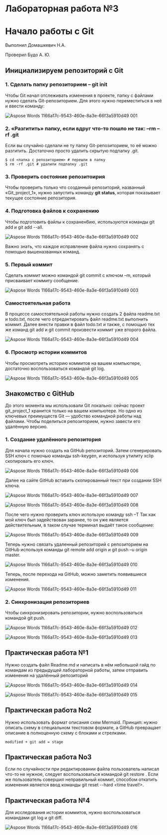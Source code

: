 # Лабораторная работа №3
# Начало работы с Git 
Выполнил Домашкевич Н.А.

Проверил Будо А. Ю.

## Инициализируем репозиторий с Git
### 1. Сделать папку репозиторием – git init
Чтобы Git начал отслеживать изменения в проекте, папку с файлами нужно сделать Git-репозиторием. Для этого нужно переместиться в неё и ввести команду:

![Aspose Words 1166a17c-9543-460e-8a3e-66f3a5910d49 001](https://github.com/NikitaAlexxandrovich/TPiOG11405121-reports/assets/119657395/52d4c734-3b3f-42a8-8582-41c2492045bc)


### 2. «Разгитить» папку, если вдруг что-то пошло не так: –rm –rf .git
Если вы случайно сделали не ту папку Git-репозиторием, то её можно разгитить. Достаточно просто удалить скрытую подпапку .git.

    $ cd <папка с репозиторием> # перешли в папку
    $ rm -rf .git # удалили подпапку .git


### 3. Проверить состояние репозитоирия
Чтобы проверить только что созданный репозиторий, названный
«Git_project_1», нужно запустить команду **git status**, которая показывает текущее состояние репозитория.


### 4. Подготовка файлов к сохранению
Чтобы подготовить файлы к сохранен6ию, используются команды git add и git add --all.

![Aspose Words 1166a17c-9543-460e-8a3e-66f3a5910d49 002](https://github.com/NikitaAlexxandrovich/TPiOG11405121-reports/assets/119657395/04109596-e08f-498f-8bc8-58865daef8f6)

Важно знать, что каждое исправление файла нужно сохранять с помощью вышеназванных команд.


### 5. Первый коммит
Сделать коммит можно командой git commit с ключом –m, который присваивает коммиту сообщение.

![Aspose Words 1166a17c-9543-460e-8a3e-66f3a5910d49 003](https://github.com/NikitaAlexxandrovich/TPiOG11405121-reports/assets/119657395/1893b434-2ba6-44d8-8e55-958098fa3b0c)


### Самостоятельная работа
В процессе самостоятельной работы нужно создать 2 файла readme.txt и todo.txt, после чего отредактировать файл readme.txt выполнить коммит. Далее внести правки в файл todo.txt и также, с помощью тех же команд git add и git commit произвести коммит уже второго файла.

![Aspose Words 1166a17c-9543-460e-8a3e-66f3a5910d49 004](https://github.com/NikitaAlexxandrovich/TPiOG11405121-reports/assets/119657395/83020b7a-2878-4e1f-ae36-991aa2c5d045)


### 6. Просмотр истории коммитов
Чтобы просмотреть историю коммитов на вашем компьютере, достаточно воспользоваться командой git log.

![Aspose Words 1166a17c-9543-460e-8a3e-66f3a5910d49 005](https://github.com/NikitaAlexxandrovich/TPiOG11405121-reports/assets/119657395/e464f5ba-bfc1-452c-8931-307fef46d235)


## Знакомство с GitHub

До этого момента мы использовали Git локально: сейчас проект git_project_1 хранится только на вашем компьютере. Но одно из ключевых преимуществ Git — удобство командной работы над файлами. Чтобы поделиться репозиторием, нужно завести его удалённую версию.

### 1. Создание удалённого репозитория
Для начала нужно создать на GitHub репозиторий.
Затем сгенерировать SSH ключ с помочью команды ssh-keygen, и используя утилиту xclip скопировать его ключ.

![Aspose Words 1166a17c-9543-460e-8a3e-66f3a5910d49 006](https://github.com/NikitaAlexxandrovich/TPiOG11405121-reports/assets/119657395/08b829ef-5666-4486-90fa-e2990a5ec018)

Далее на сайте GitHub вставить скопированный текст при создании SSH ключа.

![Aspose Words 1166a17c-9543-460e-8a3e-66f3a5910d49 007](https://github.com/NikitaAlexxandrovich/TPiOG11405121-reports/assets/119657395/e8d73917-a2d6-4e63-ad1e-899aea6dea29)

![Aspose Words 1166a17c-9543-460e-8a3e-66f3a5910d49 008](https://github.com/NikitaAlexxandrovich/TPiOG11405121-reports/assets/119657395/a1216dfc-a09b-4570-b396-5b79c2dfffb3)

После чего нужно проверить ключ использую команду  ssh –T 
Так как мой ключ был задействован заранее, то он уже является действительным, в таком случае терминал выдаёт такое сообщение:

![Aspose Words 1166a17c-9543-460e-8a3e-66f3a5910d49 009](https://github.com/NikitaAlexxandrovich/TPiOG11405121-reports/assets/119657395/81b80f83-8c75-4522-a34f-c4ec7da32b99)

Теперь нужно связать удаленный репозиторий с репозиторием на GitHub используя команды git remote add  origin и git push –u origin master.

![Aspose Words 1166a17c-9543-460e-8a3e-66f3a5910d49 010](https://github.com/NikitaAlexxandrovich/TPiOG11405121-reports/assets/119657395/c8c90f9d-f484-4e5f-8d7d-228ee591c837)

Теперь, после перехода на GitHub, можно заметить появившиеся изменения.

![Aspose Words 1166a17c-9543-460e-8a3e-66f3a5910d49 011](https://github.com/NikitaAlexxandrovich/TPiOG11405121-reports/assets/119657395/b0dc8bce-5ce5-4263-aa70-a00b10f45fff)


### 2. Синхронизация репозиториев
Чтобы синхронизировать репозитории, нужно воспользоваться командой git push.

![Aspose Words 1166a17c-9543-460e-8a3e-66f3a5910d49 012](https://github.com/NikitaAlexxandrovich/TPiOG11405121-reports/assets/119657395/651f6b28-2ce6-4cbc-a93d-2e466c17a788)

![Aspose Words 1166a17c-9543-460e-8a3e-66f3a5910d49 013](https://github.com/NikitaAlexxandrovich/TPiOG11405121-reports/assets/119657395/d7045663-d33a-4118-b528-57c2b7e033b9)


## Практическая работа №1
Нужно создать файл Readme.md и написать в нём небольшой гайд по командам из предыдущей лабораторной работы, затем отправить изменения  на удалённый репозиторий

![Aspose Words 1166a17c-9543-460e-8a3e-66f3a5910d49 014](https://github.com/NikitaAlexxandrovich/TPiOG11405121-reports/assets/119657395/808d1d51-4d00-4cc2-a111-edd2d47098a0)

![Aspose Words 1166a17c-9543-460e-8a3e-66f3a5910d49 015](https://github.com/NikitaAlexxandrovich/TPiOG11405121-reports/assets/119657395/76c43b79-c4ed-4692-8a38-b87aadb29e6f)


## Практическая работа No2

Нужно использовать формат описания схем Mermaid.
Принцип: нужно описать схему в специальном текстовом формате, а GitHub превращает описание в полноценную схему с блоками и стрелками.

    modified + git add = stage

## Практическая работа No3

Если по случайности при редактировании файла пользователь написал что-то не нужное, следует воспользоваться командой git restore <file>.
Если же пользователь совершил неправильный коммит, способом откатить изменения является ввод команды git reset --hard <time travel!>.

## Практическая работа №4

Для исследования истории коммитов, нужно воспользоваться командами git log и git diff.

![Aspose Words 1166a17c-9543-460e-8a3e-66f3a5910d49 016](https://github.com/NikitaAlexxandrovich/TPiOG11405121-reports/assets/119657395/6f07a719-e65d-4041-849a-a7b2898755f6)
